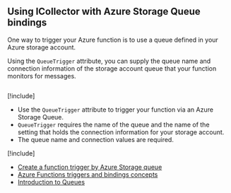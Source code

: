 ## Using ICollector with Azure Storage Queue bindings
One way to trigger your Azure function is to use a queue defined in your Azure storage account.

Using the `QueueTrigger` attribute, you can supply the queue name and connection information of the storage account queue that your function monitors for messages.


```csharp

```

[!include[](../includes/takeaways-heading.md)]
* Use the `QueueTrigger` attribute to trigger your function via an Azure Storage Queue.
* `QueueTrigger` requires the name of the queue and the name of the setting that holds the connection information for your storage account.
* The queue name and connection values are required.

[!include[](../includes/read-more-heading.md)]
* [Create a function trigger by Azure Storage queue](https://docs.microsoft.com/en-us/azure/azure-functions/functions-create-storage-queue-triggered-function)
* [Azure Functions triggers and bindings concepts](https://docs.microsoft.com/en-us/azure/azure-functions/functions-triggers-bindings)
* [Introduction to Queues](https://docs.microsoft.com/en-us/azure/storage/queues/storage-queues-introduction)